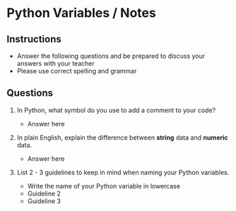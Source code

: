# Python Variables / Notes

## Instructions

- Answer the following questions and be prepared to discuss your answers with your teacher
- Please use correct spelling and grammar

## Questions

1. In Python, what symbol do you use to add a comment to your code?
    -  Answer here
2. In plain English, explain the difference between **string** data and **numeric** data.
    -  Answer here


3. List 2 - 3 guidelines to keep in mind when naming your Python variables.
    -  Write the name of your Python variable in lowercase
    -  Guideline 2
    -  Guideline 3
